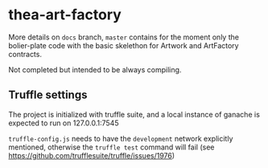 # thea-art-factory

More details on `docs` branch, `master` contains for the moment only the bolier-plate 
code with the basic skelethon for Artwork and ArtFactory contracts.

Not completed but intended to be always compiling.

## Truffle settings

The project is initialized with truffle suite, and a local instance of ganache is expected 
to run on 127.0.0.1:7545 

`truffle-config.js` needs to have the `development` network explicitly mentioned,
otherwise the `truffle test` command will fail (see https://github.com/trufflesuite/truffle/issues/1976)



